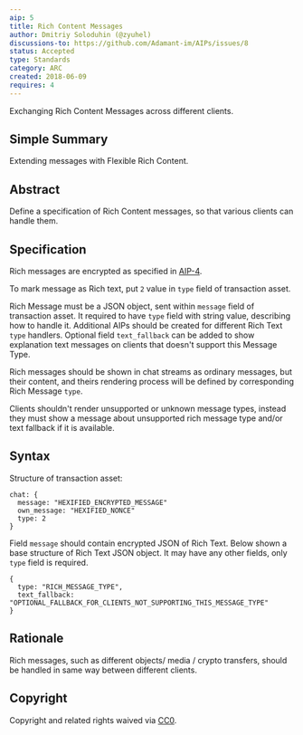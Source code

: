 ```yaml
---
aip: 5
title: Rich Content Messages
author: Dmitriy Soloduhin (@zyuhel)
discussions-to: https://github.com/Adamant-im/AIPs/issues/8
status: Accepted
type: Standards
category: ARC
created: 2018-06-09
requires: 4
---
```


Exchanging Rich Content Messages across different clients.

## Simple Summary
Extending messages with Flexible Rich Content.

## Abstract
Define a specification of Rich Content messages, so that various clients can handle them. 


## Specification
Rich messages are encrypted as specified in [AIP-4](https://github.com/Adamant-im/AIPs/blob/master/AIPS/aip-4.md).

To mark message as Rich text, put `2` value in `type` field of transaction asset.

Rich Message must be a JSON object, sent within `message` field of transaction asset. It required to have `type` field with string value, describing how to handle it. Additional AIPs should be created for different Rich Text `type` handlers. Optional field `text_fallback` can be added to show explanation text messages on clients that doesn't support this Message Type. 

Rich messages should be shown in chat streams as ordinary messages, but their content, and theirs rendering process will be defined by corresponding Rich Message `type`.

Clients shouldn't render unsupported or unknown message types, instead they must show a message about unsupported rich message type and/or text fallback if it is available.

## Syntax

Structure of transaction asset:
````
chat: {
  message: "HEXIFIED_ENCRYPTED_MESSAGE"
  own_message: "HEXIFIED_NONCE"
  type: 2
}
````

Field `message` should contain encrypted JSON of Rich Text. Below shown a base structure of Rich Text JSON object. It may have any other fields, only `type` field is required.
````
{
  type: "RICH_MESSAGE_TYPE",
  text_fallback: "OPTIONAL_FALLBACK_FOR_CLIENTS_NOT_SUPPORTING_THIS_MESSAGE_TYPE"
}
````

## Rationale
Rich messages, such as different objects/ media / crypto transfers, should be handled in same way between different clients. 


## Copyright
Copyright and related rights waived via [CC0](https://creativecommons.org/publicdomain/zero/1.0/).
